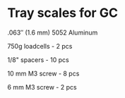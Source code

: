 # Tray scales for GC

.063″ (1.6 mm) 5052 Aluminum

750g loadcells - 2 pcs

1/8" spacers - 10 pcs

10 mm M3 screw - 8 pcs

6 mm M3 screw - 2 pcs
